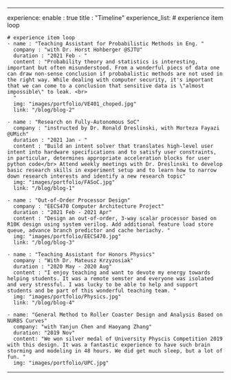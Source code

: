 ---

experience:
  enable : true
  title : "Timeline"
  experience_list:
    # experience item loop
      
    # experience item loop
    - name : "Teaching Assistant for Probabilistic Methods in Eng. "
      company : "with Dr. Horst Hohberger @SJTU"
      duration : "2021 Feb - "
      content : "Probability theory and statistics is interesting, important but often misunderstood. From a wonderful piecs of data one can draw non-sense conclusion if probabalistic methods are not used in the right way. While dealing with computer security, it's important that we can come to a conclusion that sensitive data is \"almost impossible\" to leak. <br>
      "
      img: "images/portfolio/VE401_choped.jpg"
      link: "/blog/blog-2"

    - name : "Research on Fully-Autonomous SoC"
      company : "instructed by Dr. Ronald Dreslinski, with Morteza Fayazi @UMich"
      duration : "2021 Jan - "
      content : "Build an intent solver that translates high-level user intent into hardware specifications and to satisfy user constraints, in particular, determines appropriate acceleration blocks for user python code</br> Attend weekly meetings with Dr. Dreslinski to develop basic research skills in experiment setup and to learn how to narrow down research interests and identify a new research topic"
      img: "images/portfolio/FASoC.jpg"
      link: "/blog/blog-1"

    - name : "Out-of-Order Processor Design"
      company : "EECS470 Computer Architecture Project"
      duration : "2021 Feb - 2021 Apr"
      content : "Design an out-of-order, 3-way scalar processor based on R10K design using system verilog. Add additional feature load store queue, advance branch predictor and cache heriachy. "
      img: "images/portfolio/EECS470.jpg"
      link: "/blog/blog-3"
      
    - name : "Teaching Assistant for Honors Physics"
      company : "With Dr. Mateusz Krzyzosiak"
      duration : "2020 May - 2020 Aug"
      content : "I enjoy teaching and want to devote my energy towards helping students. It was a remote semster and everyone was isolated and very stressful. I was lucky to be able to help and support students and be part of this wonderful teaching team. "
      img: "images/portfolio/Physics.jpg"
      link: "/blog/blog-4"

    - name: "General Method to Roller Coaster Design and Analysis Based on NURBS Curves"
      company: "with Yanjun Chen and Haoyang Zhang"
      duration: "2019 Nov"
      content: "We won silver medal of University Physcis Competition 2019 with this design. It was a fantastic experience to have such brain storming and modeling in 48 hours. We did get much sleep, but a lot of fun. "
      img: "images/portfolio/UPC.jpg"


---